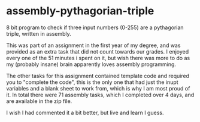 # assembly-pythagorian-triple

8 bit program to check if three input numbers (0-255) are a pythagorian triple, written in assembly.

This was part of an assignment in the first year of my degree, and was provided as an extra task that did not count towards our grades. I enjoyed every one of the 51 minutes i spent on it, but wish there was more to do as my (probably insane) brain apparently loves assembly programming.

The other tasks for this assignment contained template code and required you to "complete the code", this is the only one that had just the inupt variables and a blank sheet to work from, which is why I am most proud of it. In total there were 71 assembly tasks, which I completed over 4 days, and are available in the zip file.

I wish I had commented it a bit better, but live and learn I guess.
